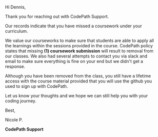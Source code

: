 Hi Dennis,

Thank you for reaching out with CodePath Support.

Our records indicate that you have missed a coursework under your curriculum. 

We value our courseworks to make sure that students are able to apply all the learnings within the sessions provided in the course. CodePath policy states that missing **(1) coursework submission** will result to removal from our classes. We also had several attempts to contact you via slack and email to make sure everything is fine on your end but we didn't get a response. 

Although you have been removed from the class, you still have a lifetime access with the course material provided that you will use the github you used to sign up with CodePath. 

Let us know your thoughts and we hope we can still help you with your coding journey. 

Best,

Nicole P. 

**CodePath Support**





